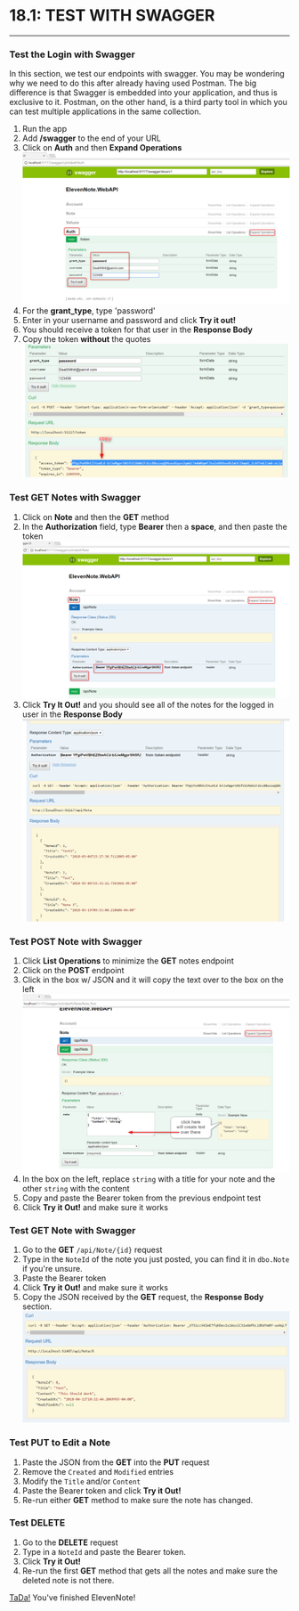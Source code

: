 # 18.1: TEST WITH SWAGGER
---
### Test the Login with Swagger
In this section, we test our endpoints with swagger. You may be wondering why we need to do this after already having used Postman.  The big difference is that Swagger is embedded into your application, and thus is exclusive to it.  Postman, on the other hand, is a third party tool in which you can test multiple applications in the same collection.

1. Run the app
2. Add **/swagger** to the end of your URL
3. Click on **Auth** and then **Expand Operations**
![Auth](../assets/18.1-A.png)
4. For the **grant_type**, type 'password'
5. Enter in your username and password and click **Try it out!**
6. You should receive a token for that user in the **Response Body**
7. Copy the token **without** the quotes
![Token](../assets/18.1-B.png)

### Test **GET** Notes with Swagger
1. Click on **Note** and then the **GET** method
2. In the **Authorization** field, type **Bearer** then a **space**, and then paste the token
![Paste Token](../assets/18.1-C.png)
3. Click **Try It Out!** and you should see all of the notes for the logged in user in the **Response Body**
![Notes](../assets/18.1-D.png)

### Test **POST** Note with Swagger
1. Click **List Operations** to minimize the **GET** notes endpoint
2. Click on the **POST** endpoint
3. Click in the box w/ JSON and it will copy the text over to the box on the left
![JSON Copy](../assets/18.1-E.png)
4. In the box on the left, replace `string` with a title for your note and the other `string` with the content
5. Copy and paste the Bearer token from the previous endpoint test
6. Click **Try it Out!** and make sure it works

### Test **GET** Note with Swagger
1. Go to the **GET** `/api/Note/{id}` request
2. Type in the `NoteId` of the note you just posted, you can find it in `dbo.Note` if you're unsure.
3. Paste the Bearer token
4. Click **Try it Out!** and make sure it works
5. Copy the JSON received by the **GET** request, the **Response Body** section.
![JSON](../assets/18.1-JSON.PNG)

### Test **PUT** to Edit a Note
1. Paste the JSON from the **GET** into the **PUT** request
2. Remove the `Created` and `Modified` entries
3. Modify the `Title` and/or `Content`
4. Paste the Bearer token and click **Try it Out!**
5. Re-run either **GET** method to make sure the note has changed.

### Test **DELETE**
1. Go to the **DELETE** request
2. Type in a `NoteId` and paste the Bearer token.
3. Click **Try it Out!**
4. Re-run the first **GET** method that gets all the notes and make sure the deleted note is not there.

[TaDa!](https://media.giphy.com/media/26FmSeF5yosvEgWNq/giphy.gif) You've finished ElevenNote!





